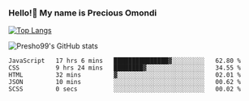 ### Hello!👋 My name is Precious Omondi 

[![Top Langs](https://github-readme-stats.vercel.app/api/top-langs/?username=Presho99&langs_count=8&theme=dark)](https://github.com/Presho99/github-readme-stats)

![Presho99's GitHub stats](https://github-readme-stats.vercel.app/api?username=Presho99&show_icons=true&theme=dark)

<!--START_SECTION:waka-->

```text
JavaScript   17 hrs 6 mins   ███████████████▓░░░░░░░░░   62.80 %
CSS          9 hrs 24 mins   ████████▓░░░░░░░░░░░░░░░░   34.55 %
HTML         32 mins         ▓░░░░░░░░░░░░░░░░░░░░░░░░   02.01 %
JSON         10 mins         ░░░░░░░░░░░░░░░░░░░░░░░░░   00.62 %
SCSS         0 secs          ░░░░░░░░░░░░░░░░░░░░░░░░░   00.02 %
```

<!--END_SECTION:waka-->


